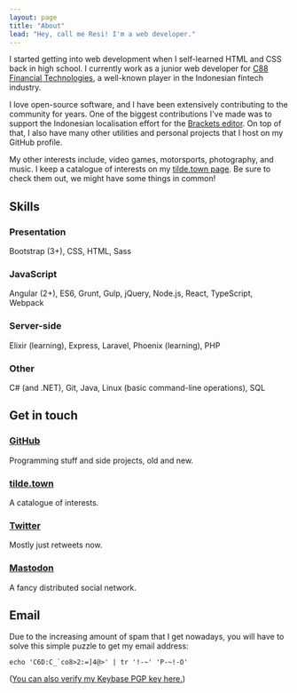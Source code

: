 ```yaml
---
layout: page
title: "About"
lead: "Hey, call me Resi! I'm a web developer."
---
```


I started getting into web development when I self-learned HTML and CSS back in high school. I currently work as a junior web developer for [C88 Financial Technologies](https://www.c88fin.com/), a well-known player in the Indonesian fintech industry.

I love open-source software, and I have been extensively contributing to the community for years. One of the biggest contributions I've made was to support the Indonesian localisation effort for the [Brackets editor](http://brackets.io/). On top of that, I also have many other utilities and personal projects that I host on my GitHub profile.

My other interests include, video games, motorsports, photography, and music. I keep a catalogue of interests on my [tilde.town page](https://tilde.town/~resir014/). Be sure to check them out, we might have some things in common!

## Skills

### Presentation
Bootstrap (3+), CSS, HTML, Sass

### JavaScript
Angular (2+), ES6, Grunt, Gulp, jQuery, Node.js, React, TypeScript, Webpack

### Server-side
Elixir (learning), Express, Laravel, Phoenix (learning), PHP

### Other
C# (and .NET), Git, Java, Linux (basic command-line operations), SQL

## Get in touch

### [GitHub](https://github.com/resir014)
Programming stuff and side projects, old and new.

### [tilde.town](https://tilde.town/~resir014/)
A catalogue of interests.

### [Twitter](https://twitter.com/resir014)
Mostly just retweets now.

### [Mastodon](/mastodon)
A fancy distributed social network.

## Email

Due to the increasing amount of spam that I get nowadays, you will have to solve this simple puzzle to get my email address:

```
echo 'C6D:C_`co8>2:=]4@>' | tr '!-~' 'P-~!-O'
```

([You can also verify my Keybase PGP key here.](https://keybase.io/resir014))

